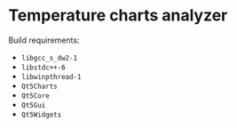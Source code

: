 # Temperature charts analyzer

Build requirements: 
- `libgcc_s_dw2-1`
- `libstdc++-6`
- `libwinpthread-1`
- `Qt5Charts`
- `Qt5Core`
- `Qt5Gui`
- `Qt5Widgets`

